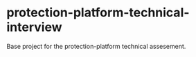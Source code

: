 # protection-platform-technical-interview
Base project for the protection-platform technical assesement.

